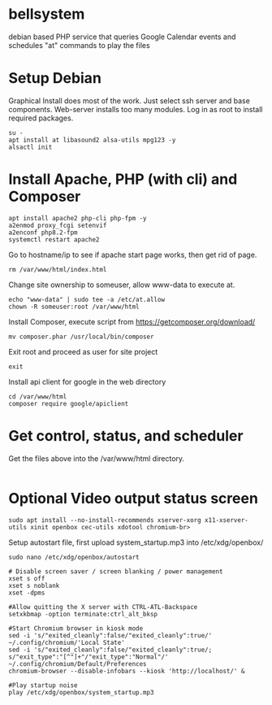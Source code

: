 # bellsystem
debian based PHP service that queries Google Calendar events and schedules "at" commands to play the files



# Setup Debian
Graphical Install does most of the work.  Just select ssh server and base components.  Web-server installs too many modules.
Log in as root to install required packages.
```
su -
apt install at libasound2 alsa-utils mpg123 -y 
alsactl init
```

# Install Apache, PHP (with cli) and Composer
```
apt install apache2 php-cli php-fpm -y
a2enmod proxy_fcgi setenvif
a2enconf php8.2-fpm
systemctl restart apache2
```

Go to hostname/ip to see if apache start page works, then get rid of page.
```
rm /var/www/html/index.html
```

Change site ownership to someuser, allow www-data to execute at.
```
echo "www-data" | sudo tee -a /etc/at.allow
chown -R someuser:root /var/www/html
```


Install Composer, execute script from https://getcomposer.org/download/
```
mv composer.phar /usr/local/bin/composer
```

Exit root and proceed as user for site project
```
exit
```

Install api client for google in the web directory
```
cd /var/www/html
composer require google/apiclient
```


# Get control, status, and scheduler
Get the files above into the /var/www/html directory.
```

```


# Optional Video output status screen
```
sudo apt install --no-install-recommends xserver-xorg x11-xserver-utils xinit openbox cec-utils xdotool chromium-br>
```
Setup autostart file, first upload system_startup.mp3 into /etc/xdg/openbox/
```
sudo nano /etc/xdg/openbox/autostart
```
```
# Disable screen saver / screen blanking / power management
xset s off
xset s noblank
xset -dpms

#Allow quitting the X server with CTRL-ATL-Backspace
setxkbmap -option terminate:ctrl_alt_bksp

#Start Chromium browser in kiosk mode
sed -i 's/"exited_cleanly":false/"exited_cleanly":true/' ~/.config/chromium/'Local State'
sed -i 's/"exited_cleanly":false/"exited_cleanly":true/; s/"exit_type":"[^"]+"/"exit_type":"Normal"/' ~/.config/chromium/Default/Preferences
chromium-browser --disable-infobars --kiosk 'http://localhost/' &

#Play startup noise
play /etc/xdg/openbox/system_startup.mp3
```
